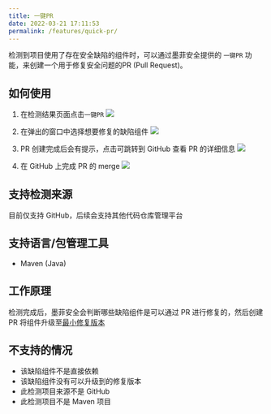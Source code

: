 ```yaml
---
title: 一键PR
date: 2022-03-21 17:11:53
permalink: /features/quick-pr/
---
```


检测到项目使用了存在安全缺陷的组件时，可以通过墨菲安全提供的 `一键PR` 功能，来创建一个用于修复安全问题的PR (Pull Request)。

## 如何使用

1. 在检测结果页面点击`一键PR`
![](https://murphysec-doc-1257309290.cos.ap-beijing.myqcloud.com/2022/03/21/16478694590252.jpg)

2. 在弹出的窗口中选择想要修复的缺陷组件
![](https://murphysec-doc-1257309290.cos.ap-beijing.myqcloud.com/2022/03/21/16478695048229.jpg)

3. PR 创建完成后会有提示，点击可跳转到 GitHub 查看 PR 的详细信息
![](https://murphysec-doc-1257309290.cos.ap-beijing.myqcloud.com/2022/03/21/16478695525916.jpg)

4. 在 GitHub 上完成 PR 的 merge
![](https://murphysec-doc-1257309290.cos.ap-beijing.myqcloud.com/2022/03/21/16478697277296.jpg)


## 支持检测来源

目前仅支持 GitHub，后续会支持其他代码仓库管理平台


## 支持语言/包管理工具

- Maven (Java)


## 工作原理

检测完成后，墨菲安全会判断哪些缺陷组件是可以通过 PR 进行修复的，然后创建 PR 将组件升级至[最小修复版本](/glossary/minimal-fix-version/)


## 不支持的情况

- 该缺陷组件不是直接依赖
- 该缺陷组件没有可以升级到的修复版本
- 此检测项目来源不是 GitHub
- 此检测项目不是 Maven 项目



